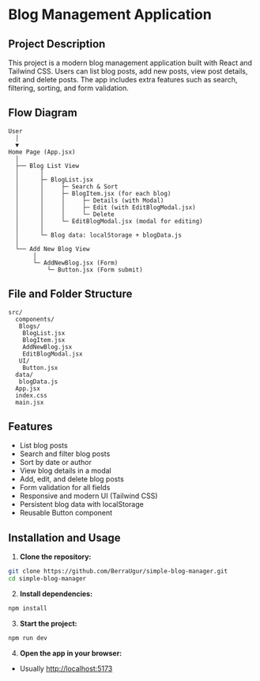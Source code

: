 # Blog Management Application

## Project Description
This project is a modern blog management application built with React and Tailwind CSS. Users can list blog posts, add new posts, view post details, edit and delete posts. The app includes extra features such as search, filtering, sorting, and form validation.

## Flow Diagram
```
User
  │
  ▼
Home Page (App.jsx)
  │
  ├── Blog List View
  │      │
  │      ├─ BlogList.jsx
  │      │     ├─ Search & Sort
  │      │     ├─ BlogItem.jsx (for each blog)
  │      │     │     ├─ Details (with Modal)
  │      │     │     ├─ Edit (with EditBlogModal.jsx)
  │      │     │     └─ Delete
  │      │     └─ EditBlogModal.jsx (modal for editing)
  │      │
  │      └─ Blog data: localStorage + blogData.js
  │
  └── Add New Blog View
       │
       └─ AddNewBlog.jsx (Form)
           └─ Button.jsx (Form submit)
```

## File and Folder Structure
```
src/
  components/
   Blogs/
    BlogList.jsx
    BlogItem.jsx
    AddNewBlog.jsx
    EditBlogModal.jsx
   UI/
    Button.jsx
  data/
   blogData.js
  App.jsx
  index.css
  main.jsx
```

## Features
- List blog posts
- Search and filter blog posts
- Sort by date or author
- View blog details in a modal
- Add, edit, and delete blog posts
- Form validation for all fields
- Responsive and modern UI (Tailwind CSS)
- Persistent blog data with localStorage
- Reusable Button component

## Installation and Usage
1. **Clone the repository:**
  ```bash
  git clone https://github.com/BerraUgur/simple-blog-manager.git
  cd simple-blog-manager
  ```
2. **Install dependencies:**
  ```bash
  npm install
  ```
3. **Start the project:**
  ```bash
  npm run dev
  ```
4. **Open the app in your browser:**
  - Usually [http://localhost:5173](http://localhost:5173)